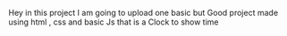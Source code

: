 Hey in this project I am going to upload one basic but Good project made using html , css and basic Js that is a Clock to show time 
